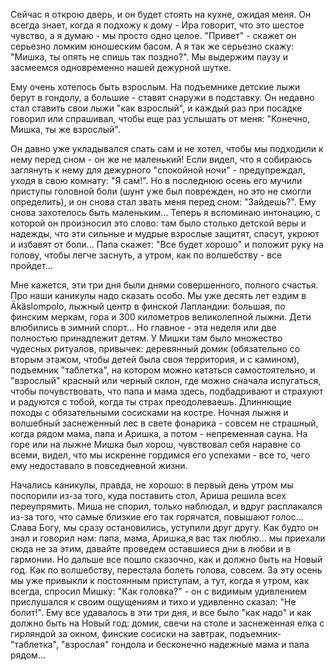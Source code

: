 Сейчас я открою дверь, и он будет стоять на кухне, ожидая меня. Он всегда знает, когда я подхожу к дому - Ира говорит, что это шестое чувство, а я думаю - мы просто одно целое. "Привет" - скажет он серьезно  ломким юношеским басом. А я так же серьезно скажу: "Мишка, ты опять не спишь так поздно?". Мы выдержим паузу и засмеемся одновременно нашей дежурной шутке.

Ему очень хотелось быть взрослым. На подъемнике детские лыжи берут в гондолу, а большие - ставят снаружи в подставку. Он недавно стал ставить свои лыжи "как взрослый", и каждый раз при посадке говорил или спрашивал, чтобы еще раз услышать от меня: "Конечно, Мишка, ты же взрослый".

Он давно уже укладывался спать сам и не хотел, чтобы мы подходили к нему перед сном - он же не маленький! Если видел, что я собираюсь заглянуть к нему для дежурного "спокойной ночи" - предупреждал, уходя в свою комнату: "Я сам!". Но в последнюю осень его мучили приступы головной боли (шунт уже был поврежден, но это не смогли определить), и он снова стал звать меня перед сном: "Зайдешь?". Ему снова захотелось быть маленьким... Теперь я вспоминаю интонацию, с которой он произносил это слово: там было столько детской веры и надежды, что эти сильные и мудрые взрослые защитят, спасут, укроют и избавят от боли... Папа скажет: "Все будет хорошо" и положит руку на голову, чтобы легче заснуть, а утром, как по волшебству - все пройдет... 

Мне кажется, эти три дня были днями совершенного, полного счастья. Про наши каникулы надо сказать особо. Мы уже десять лет ездим в Äkäslompolo, лыжный центр в финской Лапландии: большая, по финским меркам, гора и 300 километров великолепной лыжни. Дети влюбились в зимний спорт... Но главное - эта неделя или две полностью принадлежит детям. У Мишки там было множество чудесных ритуалов, привычек: деревянный домик (обязательно со вторым этажом, чтобы детей была своя территория, и с камином), подъемник "таблетка", на котором можно кататься самостоятельно, и "взрослый" красный или черный склон, где можно сначала испугаться, чтобы почувствовать, что папа и мама здесь, подбадривают и страхуют и радуются с тобой, когда ты страх преодолеваешь. Длиннющие походы с обязательными сосисками на костре. Ночная лыжня и волшебный заснеженный лес в свете фонарика - совсем не страшный, когда рядом мама, папа и Аришка, а потом - непременная сауна. На горе или на лыжне Мишка был хорош, чувствовал себя наравне со всеми, видел, что мы искренне гордимся его успехами - все то, чего ему недоставало в повседневной жизни.

Начались каникулы, правда, не хорошо: в первый день утром мы поспорили из-за того, куда поставить стол, Ариша решила всех переупрямить. Миша не спорил, только наблюдал, и вдруг расплакался из-за того, что самые близкие его так горячатся, повышают голос... Слава Богу, мы сразу остановились, уступили друг другу. Как будто он знал и говорил нам: папа, мама, Аришка,я вас так люблю...  мы приехали сюда не за этим, давайте проведем оставшиеся дни в любви и в гармонии. Но дальше все пошло сказочно, как и должно быть на Новый год. Как по волшебству, перестала болеть голова, совсем. За эту осень мы уже привыкли к постоянным приступам, а тут, когда я утром, как всегда, спросил Мишку: "Как головка?" - он с видимым удивлением прислушался к своим ощущениям и тихо и удивленно сказал: "Не болит!". Ему все удавалось в эти три дня, и все было "как надо" и как должно быть на Новый год: домик, свечи на столе и заснеженная елка с гирляндой за окном, финские сосиски на завтрак, подъемник-"таблетка", "взрослая" гондола и бесконечно надежные мама и папа рядом...
